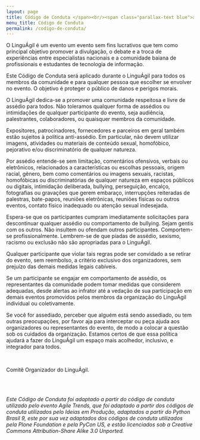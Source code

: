 ```yaml
---
layout: page
title: Código de Conduta </span><br/><span class="parallax-text blue">anti-assédio e anti-bullying</span>
menu_title: Código de Conduta
permalink: /codigo-de-conduta/
---
```

<p>O LinguÁgil é um evento um evento sem fins lucrativos que tem como principal objetivo promover a divulgação, o debate e a troca de experiências entre especialistas nacionais e a comunidade baiana de profissionais e estudantes de tecnologia de informação.</p>
<p>Este Código de Conduta será aplicado durante o LinguÁgil para todos os membros da comunidade e para qualquer pessoa que escolher se envolver no evento. O objetivo é proteger o público de danos e perigos morais.</p>
<p>O LinguÁgil dedica-se a promover uma comunidade respeitosa e livre de assédio para todos. Não toleramos qualquer forma de assédios ou intimidações de qualquer participante do evento, seja audiência, palestrantes, colaboradores, ou quaisquer membros da comunidade.</p>
<p>Expositores, patrocinadores, fornecedores e parceiros em geral também estão sujeitos à política anti-assédio. Em particular, não devem utilizar imagens, atividades ou materiais de conteúdo sexual, homofóbico, pejorativo e/ou discriminatório de qualquer natureza.</p>
<p>Por assédio entende-se sem limitação, comentários ofensivos, verbais ou eletrônicos, relacionados a características ou escolhas pessoais, origem racial, gênero, bem como comentários ou imagens sexuais, racistas, homofóbicas ou discriminatórias de qualquer natureza em espaços públicos ou digitais, intimidação deliberada, bullying, perseguição, encalço, fotografias ou gravações que gerem embaraço, interrupções reiteradas de palestras, bate-papos, reuniões eletrônicas, reuniões físicas ou outros eventos, contato físico inadequado ou atenção sexual indesejada.</p>
<p>Espera-se que os participantes cumpram imediatamente solicitações para descontinuar qualquer assédio ou comportamento de bullying. Sejam gentis com os outros. Não insultem ou ofendam outros participantes. Comportem-se profissionalmente. Lembrem-se de que piadas de assédio, sexismo, racismo ou exclusão não são apropriadas para o LinguÁgil.</p>
<p>Qualquer participante que violar tais regras pode ser convidado a se retirar do evento, sem reembolso, a critério exclusivo dos organizadores, sem prejuízo das demais medidas legais cabíveis.</p>
<p>Se um participante se engajar em comportamento de assédio, os representantes da comunidade podem tomar medidas que considerem adequadas, desde alertas ao infrator até a vedação de sua participação em demais eventos promovidos pelos membros da organização do LinguÁgil individual ou coletivamente.</p>
<p>Se você for assediado, perceber que alguém está sendo assediado, ou tem outras preocupações, por favor aja para interceptar ou peça ajuda aos organizadores ou representantes do evento, de modo a colocar a questão sob os cuidados da organização.
Estamos certos de que essa política ajudará a fazer do LinguÁgil um espaço mais acolhedor, inclusivo, e integrador para todos.</p><br/>

<p class="bold">Comitê Organizador do LinguÁgil.</p><br/><br/>

<p><i>Este Código de Conduta foi adaptado a partir do código de conduta utilizado pelo evento Agile Trends, que foi adaptado a partir dos códigos de conduta utilizados pelo Ideias em Produção, adaptados a partir do Python Brasil 9, este por sua vez adaptados dos códigos de conduta utilizados pela Plone Foundation e pela PyCon US, e estão licenciados sob a Creative Commons Attribution-Share Alike 3.0 Unported.</i></p>

